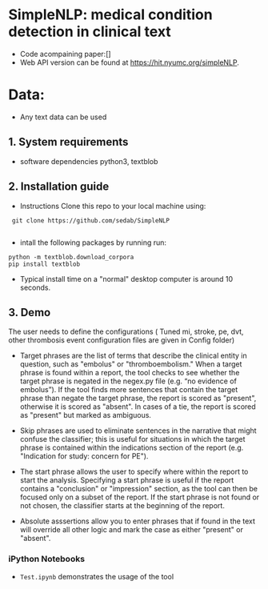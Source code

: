 
# SimpleNLP: medical condition detection in clinical text

* Code acompaining paper:[] 
* Web API version can be found at https://hit.nyumc.org/simpleNLP.

# Data:
* Any text data can be used

## 1. System requirements 
* software dependencies python3, textblob

## 2. Installation guide
* Instructions
Clone this repo to your local machine using:
```
 git clone https://github.com/sedab/SimpleNLP
 
```
* intall the following packages by running run: 

```
python -m textblob.download_corpora
pip install textblob
```
* Typical install time on a "normal" desktop computer is around 10 seconds.

## 3. Demo
The user needs to define the configurations ( Tuned mi, stroke, pe, dvt, other thrombosis event configuration files are given in Config folder)

* Target phrases are the list of terms that describe the clinical entity in question, such as "embolus" or "thromboembolism." When a target phrase is found within a report, the tool checks to see whether the target phrase is negated in the negex.py file (e.g. “no evidence of embolus”). If the tool finds more sentences that contain the target phrase than negate the target phrase, the report is scored as "present", otherwise it is scored as "absent". In cases of a tie, the report is scored as "present" but marked as ambiguous.

* Skip phrases are used to eliminate sentences in the narrative that might confuse the classifier; this is useful for situations in which the target phrase is contained within the indications section of the report (e.g. "Indication for study: concern for PE").

* The start phrase allows the user to specify where within the report to start the analysis. Specifying a start phrase is useful if the report contains a "conclusion" or "impression" section, as the tool can then be focused only on a subset of the report. If the start phrase is not found or not chosen, the classifier starts at the beginning of the report.

* Absolute asssertions allow you to enter phrases that if found in the text will override all other logic and mark the case as either "present" or "absent".

### iPython Notebooks

* ```Test.ipynb``` demonstrates the usage of the tool

